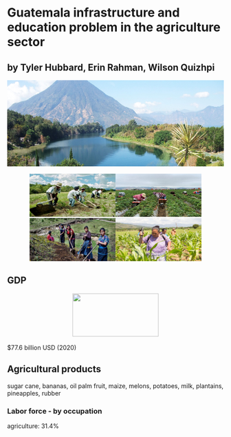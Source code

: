 
# Guatemala infrastructure and education problem in the agriculture sector

## by Tyler Hubbard, Erin Rahman, Wilson Quizhpi

<p align="center">
    <img width="800" height="200" src="images/guatemala.jpg">
         </p>
</head>
<body>
    <div>
        <p align="center">
<img width="200" height="100" src="images/farming.jpg"><img width="200" height="100" src="images/farmingmoun.png"><img width="200" height="100" src="images/womanfarming.jpg"><img width="200" height="100" src="images/womanspr.jpg">
        </p>
        

        
## GDP
  <p align="center">
<img width="200" height="100" src="images/GDP.jpg">
        </p>
$77.6 billion USD (2020)
         
## Agricultural products

sugar cane, bananas, oil palm fruit, maize, melons, potatoes, milk, plantains, pineapples, rubber

### Labor force - by occupation

agriculture: 31.4%